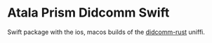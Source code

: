 #  Atala Prism Didcomm Swift

Swift package with the ios, macos builds of the [didcomm-rust](https://github.com/sicpa-dlab/didcomm-rust) uniffi.
